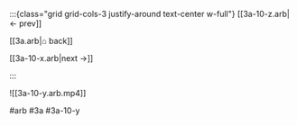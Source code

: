 :::{class="grid grid-cols-3 justify-around text-center w-full"}
[[3a-10-z.arb|← prev]]

[[3a.arb|⌂ back]]

[[3a-10-x.arb|next →]]

:::

![[3a-10-y.arb.mp4]]

#arb #3a #3a-10-y

